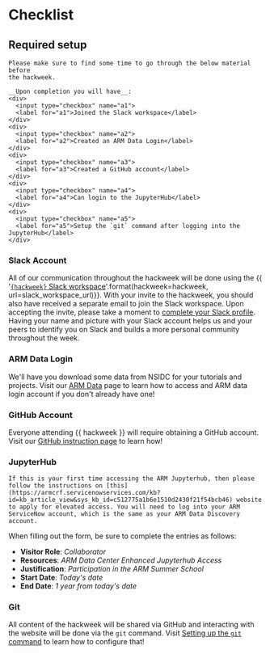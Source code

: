 # Checklist
## Required setup

```{attention}
Please make sure to find some time to go through the below material before
the hackweek.

__Upon completion you will have__:
<div>
  <input type="checkbox" name="a1">
  <label for="a1">Joined the Slack workspace</label>
</div>
<div>
  <input type="checkbox" name="a2">
  <label for="a2">Created an ARM Data Login</label>
</div>
<div>
  <input type="checkbox" name="a3">
  <label for="a3">Created a GitHub account</label>
</div>
<div>
  <input type="checkbox" name="a4">
  <label for="a4">Can login to the JupyterHub</label>
</div>
<div>
  <input type="checkbox" name="a5">
  <label for="a5">Setup the `git` command after logging into the JupyterHub</label>
</div>
```

### Slack Account

All of our communication throughout the hackweek will be done using the
{{ '[`{hackweek}` Slack workspace]({url})'.format(hackweek=hackweek, url=slack_workspace_url)}}.
With your invite to the hackweek, you should also have received a separate
email to join the Slack workspace. Upon accepting the invite, please take a moment to
[complete your Slack profile](https://slack.com/help/articles/204092246-Edit-your-profile).
Having your name and picture with your Slack account helps us and your peers
to identify you on Slack and builds a more personal community throughout
the week.

### ARM Data Login

We'll have you download some data from NSIDC for your tutorials and projects.
Visit our [ARM Data](checklist/armdata.md) page to learn how to access and ARM data login account if you don't already have one!

### GitHub Account

Everyone attending {{ hackweek }} will require obtaining a GitHub account.
Visit our [GitHub instruction page](checklist/github.md) to learn how!

### JupyterHub

```{attention}
If this is your first time accessing the ARM Jupyterhub, then please follow the instructions on [this](https://armcrf.servicenowservices.com/kb?id=kb_article_view&sys_kb_id=c512775a1b6e1510d2430f21f54bcb46) website to apply for elevated access. You will need to log into your ARM ServiceNow account, which is the same as your ARM Data Discovery account.
```

When filling out the form, be sure to complete the entries as follows:

* **Visitor Role**: *Collaborator*
* **Resources**: *ARM Data Center Enhanced Jupyterhub Access*
* **Justification**: *Participation in the ARM Summer School*
* **Start Date**: *Today's date*
* **End Date**: *1 year from today's date*


### Git

All content of the hackweek will be shared via GitHub and interacting with the
website will be done via the `git` command.
Visit [Setting up the `git` command](checklist/git.md) to learn how to configure that!

